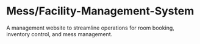 # Mess/Facility-Management-System
A management website to streamline operations for room booking, inventory control, and mess management.

